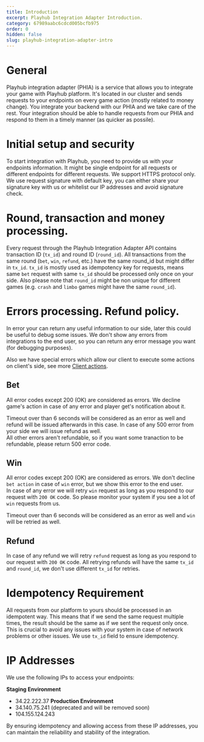 ```yaml
---
title: Introduction
excerpt: Playhub Integration Adapter Introduction.
category: 67989aabc6cdcd005bcfb975
order: 0
hidden: false
slug: playhub-integration-adapter-intro
---
```


# General

Playhub integration adapter (PHIA) is a service that allows you to integrate your game with Playhub platform.
It's located in our cluster and sends requests to your endpoints on every game action (mostly related to money change).
You integrate your backend with our PHIA and we take care of the rest.
Your integration should be able to handle requests from our PHIA and respond to them in a timely manner (as quicker as possile).

# Initial setup and security

To start integration with Playhub, you need to provide us with your endpoints information.
It might be single endpoint for all requests or different endpoints for different requests. We support HTTPS protocol only.
We use request signature with default key, you can either share your signature key with us or whitelist our IP addresses and avoid signature check.

# Round, transaction and money processing.

Every request through the Playhub Integration Adapter API contains transaction ID (`tx_id`) and round ID (`round_id`).
All transactions from the same round (`bet`, `win`, `refund`, etc.) have the same round_id but might differ in `tx_id`. `tx_id` is mostly used as idempotency key for requests, means
same `bet` request with same `tx_id` should be processed only once on your side.
Also please note that `round_id` might be non unique for different games (e.g. `crash` and `limbo` games might have the same `round_id`).

# Errors processing. Refund policy.

In error your can return any useful information to our side, later this could be useful to debug some issues.
We don't show any errors from integrations to the end user, so you can return any error message you want (for debugging purposes).

Also we have special errors which allow our client to execute some actions on client's side, see more [Client actions](playhub-integration-adapter-client-actions).

## Bet

All error codes except 200 (OK) are considered as errors. We decline game's action in case of any error and player get's notification about it.

Timeout over than 6 seconds will be considered as an error as well and refund will be issued afterwards in this case.
In case of any 500 error from your side we will issue refund as well.  
All other errors aren't refundable, so if you want some tranaction to be refundable, please return 500 error code.

## Win

All error codes except 200 (OK) are considered as errors. We don't decline `bet action` in case of `win` error, but we show this error to the end user.  
In case of any error we will retry `win` request as long as you respond to our request with `200 OK` code. So please monitor your system if you see a lot of `win` requests from us.

Timeout over than 6 seconds will be considered as an error as well and `win` will be retried as well.

## Refund

In case of any refund we will retry `refund` request as long as you respond to our request with `200 OK` code. All retrying refunds will have the same `tx_id` and `round_id`, we don't use different `tx_id` for retries.

# Idempotency Requirement

All requests from our platform to yours should be processed in an idempotent way.
This means that if we send the same request multiple times, the result should be the same as if we sent the request only once.
This is crucial to avoid any issues with your system in case of network problems or other issues.
We use `tx_id` field to ensure idempotency.

# IP Addresses

We use the following IPs to access your endpoints:

**Staging Environment**

- 34.22.222.37
  **Production Environment**
- 34.140.75.241 (deprecated and will be removed soon)
- 104.155.124.243

By ensuring idempotency and allowing access from these IP addresses, you can maintain the reliability and stability of the integration.
